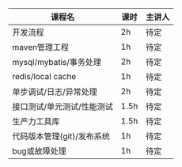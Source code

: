 
|  课程名  |  课时  |  主讲人  |
| --- | --- | --- | 
|  开发流程  |  2h  |  待定  | 
|  maven管理工程  |  1h  |  待定 |
|  mysql/mybatis/事务处理 |  2h  |  待定  |
|  redis/local cache  |  1h  |  待定 |
|  单步调试/日志/异常处理  |  2h  |  待定  |
|  接口测试/单元测试/性能测试  |  1.5h  |  待定 |
|  生产力工具库  | 1.5h | 待定 |
|  代码版本管理(git)/发布系统  | 1h  | 待定 |
|  bug或故障处理  |  1h  | 待定 |
